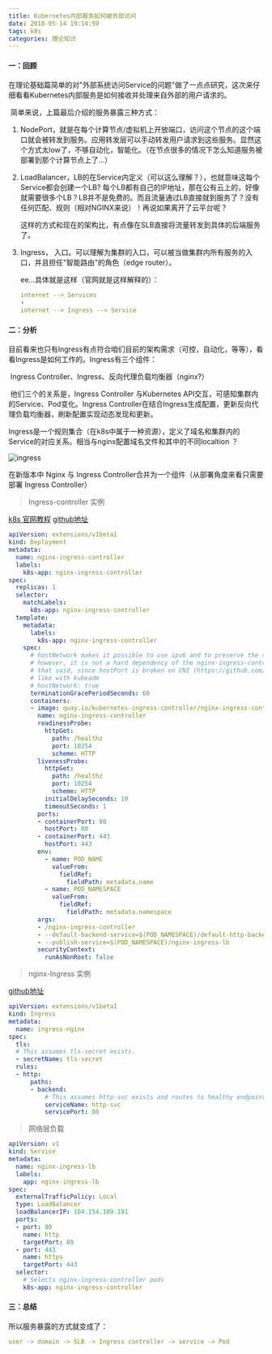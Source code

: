 ```yaml
---
title: Kubernetes内部服务如何被外部访问
date: 2018-05-14 19:14:59
tags: k8s
categories: 理论知识
---
```

#### 一：回顾

​	在理论基础篇简单的对"外部系统访问Service的问题"做了一点点研究，这次来仔细看看Kubernetes内部服务是如何接收并处理来自外部的用户请求的。

​	简单来说，上篇最后介绍的服务暴露三种方式：

 1. NodePort，就是在每个计算节点/虚拟机上开放端口，访问这个节点的这个端口就会被转发到服务。应用转发层可以手动转发用户请求到这些服务。显然这个方式太low了，不够自动化，智能化。（在节点很多的情况下怎么知道服务被部署到那个计算节点上了...）

 2. LoadBalancer，LB的在Service内定义（可以这么理解？），也就意味这每个Service都会创建一个LB? 每个LB都有自己的IP地址，那在公有云上的，好像就需要很多个LB？LB并不是免费的。而且流量通过LB直接就到服务了？没有任何匹配、规则（相对NGINX来说）！再说如果离开了云平台呢？

    这样的方式和现在的架构比，有点像在SLB直接将流量转发到具体的后端服务了。

 3. Ingress，  入口。可以理解为集群的入口，可以被当做集群内所有服务的入口，并且担任"智能路由"的角色（edge router）。

    ee...具体就是这样（官网就是这样解释的）：

    ```yaml
    internet --> Services    
    ⬇️
    internet --> Ingress --> Service
    ```

#### 二：分析

​	目前看来也只有Ingress有点符合咱们目前的架构需求（可控，自动化，等等），看看Ingress是如何工作的。Ingress有三个组件：

​	Ingress Controller、Ingress、反向代理负载均衡器（nginx?）

​	他们三个的关系是，Ingress Controller 与Kubernetes API交互，可感知集群内的Service、Pod变化。Ingress Controller在结合Ingress生成配置，更新反向代理负载均衡器，刷新配置实现动态发现和更新。

​	Ingress是一个规则集合（在k8s中属于一种资源），定义了域名和集群内的Service的对应关系。相当与nginx配置域名文件和其中的不同localtion ？

![ingress](http://github-images.test.upcdn.net/github.io/Ingress.png)

在新版本中 Nginx 与 Ingress Controller合并为一个组件（从部署角度来看只需要部署 Ingress Controller）

> Ingress-controller 实例

[k8s 官网教程](https://kubernetes.github.io/ingress-nginx/deploy/) [github地址](https://github.com/kubernetes/ingress-nginx/blob/master/docs/examples/static-ip/nginx-ingress-controller.yaml)

```yaml
apiVersion: extensions/v1beta1
kind: Deployment
metadata:
  name: nginx-ingress-controller
  labels:
    k8s-app: nginx-ingress-controller
spec:
  replicas: 1
  selector:
    matchLabels:
      k8s-app: nginx-ingress-controller
  template:
    metadata:
      labels:
        k8s-app: nginx-ingress-controller
    spec:
      # hostNetwork makes it possible to use ipv6 and to preserve the source IP correctly regardless of docker configuration
      # however, it is not a hard dependency of the nginx-ingress-controller itself and it may cause issues if port 10254 already is taken on the host
      # that said, since hostPort is broken on CNI (https://github.com/kubernetes/kubernetes/issues/31307) we have to use hostNetwork where CNI is used
      # like with kubeadm
      # hostNetwork: true
      terminationGracePeriodSeconds: 60
      containers:
      - image: quay.io/kubernetes-ingress-controller/nginx-ingress-controller:0.14.0
        name: nginx-ingress-controller
        readinessProbe:
          httpGet:
            path: /healthz
            port: 10254
            scheme: HTTP
        livenessProbe:
          httpGet:
            path: /healthz
            port: 10254
            scheme: HTTP
          initialDelaySeconds: 10
          timeoutSeconds: 1
        ports:
        - containerPort: 80
          hostPort: 80
        - containerPort: 443
          hostPort: 443
        env:
          - name: POD_NAME
            valueFrom:
              fieldRef:
                fieldPath: metadata.name
          - name: POD_NAMESPACE
            valueFrom:
              fieldRef:
                fieldPath: metadata.namespace
        args:
        - /nginx-ingress-controller
        - --default-backend-service=$(POD_NAMESPACE)/default-http-backend
        - --publish-service=$(POD_NAMESPACE)/nginx-ingress-lb
        securityContext:
          runAsNonRoot: false
```



> nginx-Ingress 实例

[github地址](https://github.com/kubernetes/ingress-nginx/blob/master/docs/examples/static-ip/nginx-ingress.yaml)

```yaml
apiVersion: extensions/v1beta1
kind: Ingress
metadata:
  name: ingress-nginx
spec:
  tls:
  # This assumes tls-secret exists.
  - secretName: tls-secret
  rules:
  - http:
      paths:
      - backend:
          # This assumes http-svc exists and routes to healthy endpoints.
          serviceName: http-svc
          servicePort: 80
```



> 网络层负载

```yaml
apiVersion: v1
kind: Service
metadata:
  name: nginx-ingress-lb
  labels:
    app: nginx-ingress-lb
spec:
  externalTrafficPolicy: Local
  type: LoadBalancer
  loadBalancerIP: 104.154.109.191
  ports:
  - port: 80
    name: http
    targetPort: 80
  - port: 443
    name: https
    targetPort: 443
  selector:
    # Selects nginx-ingress-controller pods
    k8s-app: nginx-ingress-controller
```

#### 三：总结

 所以服务暴露的方式就变成了：

```yaml
user -> domain -> SLB -> Ingress controller -> service -> Pod
```
